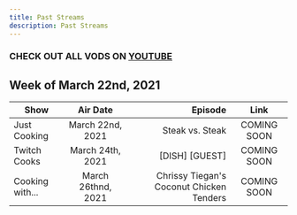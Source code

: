 ```yaml
---
title: Past Streams
description: Past Streams
---
```


### CHECK OUT ALL VODS ON [YOUTUBE](https://www.youtube.com/lycangtv)

## Week of March 22nd, 2021

| Show              | Air Date           | Episode                                  | Link              |
| ----------------- |:------------------:| ----------------------------------------:|:-----------------:|
| Just Cooking      | March 22nd, 2021   | Steak vs. Steak                          |    COMING SOON    |
| Twitch Cooks      | March 24th, 2021   | [DISH] [GUEST]                           |    COMING SOON    |
| Cooking with...   | March 26thnd, 2021 | Chrissy Tiegan's Coconut Chicken Tenders |    COMING SOON    |
